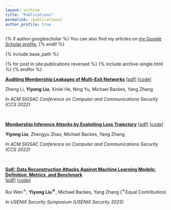 ```yaml
---
layout: archive
title: "Publications"
permalink: /publications/
author_profile: true
---
```


{% if author.googlescholar %}
  You can also find my articles on <u><a href="{{author.googlescholar}}">my Google Scholar profile</a>.</u>
{% endif %}

{% include base_path %}

{% for post in site.publications reversed %}
  {% include archive-single.html %}
{% endfor %}


**[Auditing Membership Leakages of Multi-Exit Networks](https://arxiv.org/abs/2208.11180)** [[pdf](http://Liu199604.github.io/files/CCS22-MultiExit.pdf)] [[code](https://github.com/zhenglisec/Multi-Exit-Privacy)]

Zheng Li, **Yiyong Liu**, Xinlei He, Ning Yu, Michael Backes, Yang Zhang

*In ACM SIGSAC Conference on Computer and Communications Security (CCS 2022)*

&nbsp; 

**[Membership Inference Attacks by Exploiting Loss Trajectory](https://arxiv.org/abs/2208.14933)** [[pdf](http://Liu199604.github.io/files/CCS22_TrajectoryMIA.pdf)] [[code](https://github.com/DennisLiu2022/Membership-Inference-Attacks-by-Exploiting-Loss-Trajectory)]

**Yiyong Liu**, Zhengyu Zhao, Michael Backes, Yang Zhang

*In ACM SIGSAC Conference on Computer and Communications Security (CCS 2022)*

&nbsp; 

**[SoK: Data Reconstruction Attacks Against Machine Learning Models: Definition, Metrics, and Benchmark](https://arxiv.org/pdf/2506.07888?)** \
[[pdf](http://Liu199604.github.io/files/Reconstruction_usenix_2025.pdf)] [[code](https://zenodo.org/records/15603060)]

Rui Wen<sup>＊</sup>, **Yiyong Liu<sup>＊</sup>**, Michael Backes, Yang Zhang (<sup>＊</sup>Equal Contribution)

*In USENIX Security Symposium (USENIX Security 2025)*

&nbsp; 

